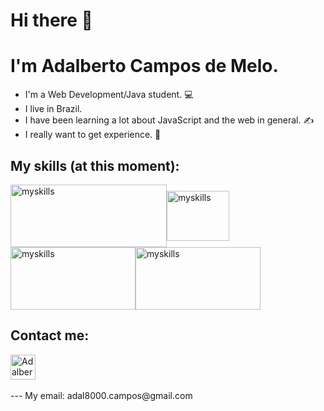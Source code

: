 # Hi there 👋

# I'm Adalberto Campos de Melo.

* I'm a Web Development/Java student. :computer:
* I live in Brazil.
* I have been learning a lot about JavaScript and the web in general. :writing_hand:
* I really want to get experience. :vulcan_salute:
## My skills (at this moment):
<img align="center" alt="myskills" height="100" width="250" src="https://encrypted-tbn0.gstatic.com/images?q=tbn:ANd9GcRKejk1EYqeq2wiJA3XyI3F9xSFKINFFhW6Aw&usqp=CAU" style="max-width: 100%;"><img align="center" alt="myskills" height="80" width="100" src="https://upload.wikimedia.org/wikipedia/commons/thumb/b/b2/Bootstrap_logo.svg/1200px-Bootstrap_logo.svg.png" style="max-width: 100%;"><img align="center" alt="myskills" height="100" width="200" src="https://ensinado.com.br/wp-content/uploads/2021/06/java_logo_640.jpg" style="max-width: 100%;"><img align="center" alt="myskills" height="100" width="200" src="https://conexaopanvel.faccat.br/wp-content/uploads/2019/11/git-and-git-bash.png" style="max-width: 100%;">

## Contact me:
<a href="https://www.instagram.com/adalbertocmps/" target="_blank">
<img align="center" alt="Adalberto-instagram" height="40" width="40" src="[https://imagens.canaltech.com.br/empresas/638.400.jpg](https://seeklogo.com/images/I/instagram-new-2016-logo-4773FE3F99-seeklogo.com.png)" style="max-width: 100%;">
</a><br>
<br>
--- My email: adal8000.campos@gmail.com
